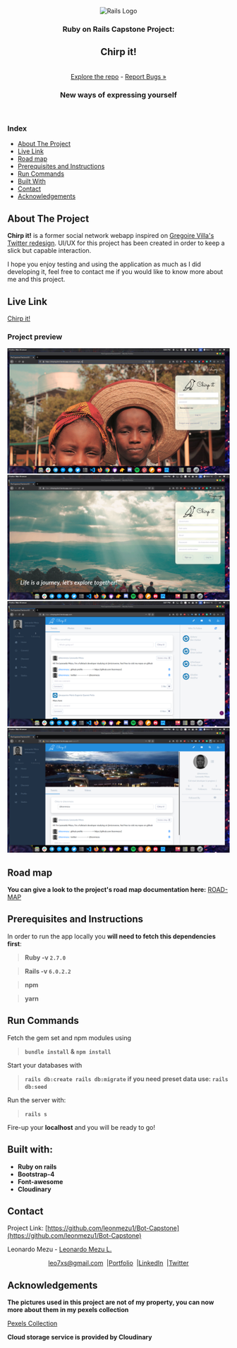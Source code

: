 
<p align="center">
  <img src="documentation/images/rails_logo_2.jpg" alt="Rails Logo">
  <br />
  <h3 align="center">Ruby on Rails Capstone Project:</h3>
  <h2 align="center">Chirp it!</h2>
  <p align="center">
  <br />
    <a href="https://github.com/leonmezu1/ror-capstone-twiclone_v01"> Explore the repo</a> - <a href="https://github.com/leonmezu1/Bot-Capstone/issues">Report Bugs »</a>
  <br />
  </p>
</p>

<p align="center"><h3 align="center">New ways of expressing yourself</h3>
<br />
</p>

<p align="center"><h3><strong>Index</strong></h3>
</p>

<!-- INDEX -->

- [About The Project](#about-the-project)
- [Live Link](#live-link)
- [Road map](#road-map)
- [Prerequisites and Instructions](#prerequisites-and-instructions)
- [Run Commands](#run-commands)
- [Built With](#built-with)
- [Contact](#contact)
- [Acknowledgements](#acknowledgements)
<!-- ABOUT THE PROJECT -->

## About The Project

**Chirp it!** is a former social network webapp inspired on [Gregoire Villa's Twitter redesign](https://www.behance.net/gallery/14286087/Twitter-Redesign-of-UI-details). UI/UX for this project has been created in order to keep a slick but capable interaction. 

I hope you enjoy testing and using the application as much as I did developing it, feel free to contact me if you would like to know more about me and this project.

## Live Link

[Chirp it!](https://chirping-bird.herokuapp.com/)

### Project preview

![Step1](documentation/images/login.png)
![Step2](documentation/images/signup.png)
![Step3](documentation/images/home_page.png)
![Step4](documentation/images/user_profile.png)



## Road map

**You can give a look to the project's road map documentation here:** [ROAD-MAP](documentation/roadmap.md)

## Prerequisites and Instructions

In order to run the app locally you **will need to fetch this dependencies first**:

> **Ruby -v ```2.7.0```**

> **Rails -v ```6.0.2.2```**

> **npm**

> **yarn**

## Run Commands

Fetch the gem set and npm modules using

> **``` bundle install ```  &  ``` npm install ```**

Start your databases with

> **``` rails db:create rails db:migrate ``` if you need preset data use: ``` rails db:seed ```**

Run the server with:

> **``` rails s ```**

Fire-up your **localhost** and you will be ready to go!

## Built with:

- **Ruby on rails**
- **Bootstrap-4**
- **Font-awesome**
- **Cloudinary** 


<!-- CONTACT -->

## Contact

<p align="center">

Project Link: [https://github.com/leonmezu1/Bot-Capstone](https://github.com/leonmezu1/Bot-Capstone)

<p align="center">

Leonardo Mezu - [Leonardo Mezu L.](https://github.com/leonmezu1)

</p>
<p align="center" style="display: flex; justify-content: center; align-items: center;">
    <a target="_blank" href="https://mail.google.com/mail/?view=cm&fs=1&tf=1&to=leo7xs@gmail.com">
      leo7xs@gmail.com
    </a> &nbsp; |
    <a target="_blank" href="https://github.com/leonmezu1?tab=repositories">
      Portfolio
    </a> &nbsp; |
    <a target="_blank" href="https://www.linkedin.com/in/leonardomezlob/">
      LinkedIn
    </a> &nbsp; |
    <a target="_blank" href="https://twitter.com/https://twitter.com/leonmezu">
      Twitter
    </a>
</p>
<!-- ACKNOWLEDGEMENTS -->

## Acknowledgements

**The pictures used in this project are not of my property, you can now more about them in my pexels collection**

[Pexels Collection](https://www.pexels.com/collections/simple-yet-beautiful-zcprb8n/)

**Cloud storage service is provided by Cloudinary**


